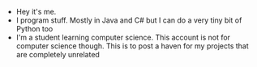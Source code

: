 - Hey it's me.
- I program stuff. Mostly in Java and C# but I can do a very tiny bit of Python too
- I'm a student learning computer science. This account is not for computer science though. This is to post a haven for my projects that are completely unrelated
<!---
iffyspeak-chroma/iffyspeak-chroma is a ✨ special ✨ repository because its `README.md` (this file) appears on your GitHub profile.
You can click the Preview link to take a look at your changes.
--->
